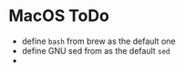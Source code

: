 # MacOS ToDo

- define `bash` from brew as the default one
- define GNU sed from as the default `sed`
- 
